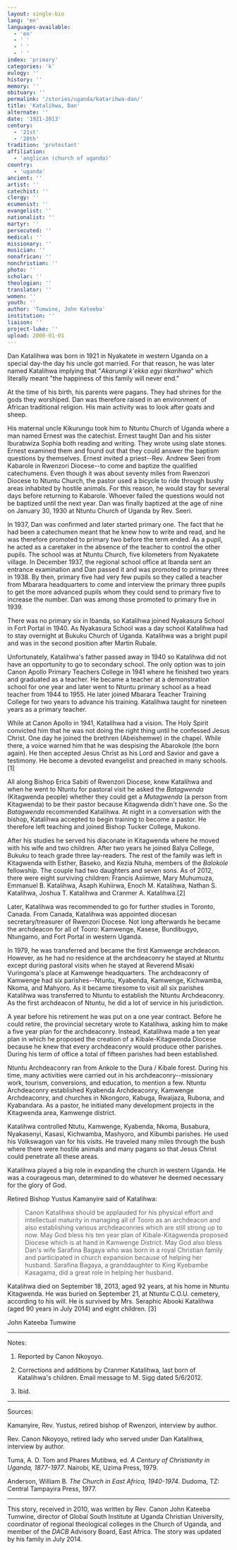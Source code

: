 ```yaml
---
layout: single-bio
lang: 'en'
languages-available:
  - 'en'
  - ' '
  - ' '
  - ' '
index: 'primary'
categories: 'k'
eulogy: ''
history: ''
memory: ''
obituary: ''
permalink: '/stories/uganda/katarihwa-dan/'
title: 'Katalihwa, Dan'
alternate: ''
date: '1921-2013'
century:
  - '21st'
  - '20th'
tradition: 'protestant'
affiliation:
  - 'anglican (church of uganda)'
country:
  - 'uganda'
ancient: ''
artist: ''
catechist: ''
clergy: ''
ecumenist: ''
evangelist: ''
nationalist: ''
martyr: ''
persecuted: ''
medical: ''
missionary: ''
musician: ''
nonafrican: ''
nonchristian: ''
photo: ''
scholar: ''
theologian: ''
translator: ''
women: ''
youth: ''
author: 'Tumwine, John Kateeba'
institution: ''
liaison: ''
project-luke: ''
upload: 2000-01-01
---
```



Dan Katalihwa was born in 1921 in Nyakatete
in western Uganda on a special day-the day his uncle got married.
For that reason, he was later named Katalihwa implying that
"*Akarungi k'ekka egyi tikarihwa*" which literally meant
"the happiness of this family will never end."

At the time of his birth, his parents were pagans. They had
shrines for the gods they worshiped. Dan was therefore raised
in an environment of African traditional religion. His main
activity was to look after goats and sheep.

His maternal uncle Kikurungu took him to Ntuntu Church of Uganda
where a man named Ernest was the catechist. Ernest taught Dan
and his sister Iburabwiza Sophia both reading and writing. They
wrote using slate stones. Ernest examined them and found out
that they could answer the baptism questions by themselves.
Ernest invited a priest--Rev. Andrew Seeri from Kabarole in
Rwenzori Diocese--to come and baptize the qualified catechumens.
Even though it was about seventy miles from Rwenzori Diocese
to Ntuntu Church, the pastor used a bicycle to ride through
bushy areas inhabited by hostile animals. For this reason, he
would stay for several days before returning to Kabarole. Whoever
failed the questions would not be baptized until the next year.
Dan was finally baptized at the age of nine on January 30, 1930
at Ntuntu Church of Uganda by Rev. Seeri.

In 1937, Dan was confirmed and later started primary one. The
fact that he had been a catechumen meant that he knew how to
write and read, and he was therefore promoted to primary two
before the term ended. As a pupil, he acted as a caretaker in
the absence of the teacher to control the other pupils. The
school was at Ntuntu Church, five kilometers from Nyakatete
village. In December 1937, the regional school office at Ibanda
sent an entrance examination and Dan passed it and was promoted
to primary three in 1938. By then, primary five had very few
pupils so they called a teacher from Mbarara headquarters to
come and interview the primary three pupils to get the more
advanced pupils whom they could send to primary five to increase
the number. Dan was among those promoted to primary five in
1939.

There was no primary six in Ibanda, so Katalihwa joined Nyakasura
School in Fort Portal in 1940. As Nyakasura School was a day
school Katalihwa had to stay overnight at Bukuku Church of Uganda.
Katalihwa was a bright pupil and was in the second position
after Martin Rubale.

Unfortunately, Katalihwa's father passed away in 1940 so Katalihwa
did not have an opportunity to go to secondary school. The only
option was to join Canon Apollo Primary Teachers College in
1941 where he finished two years and graduated as a teacher.
He became a teacher at a demonstration school for one year and
later went to Ntuntu primary school as a head teacher from 1944
to 1955. He later joined Mbarara Teacher Training College for
two years to advance his training. Katalihwa taught for nineteen
years as a primary teacher.

While at Canon Apollo in 1941, Katalihwa had a vision. The Holy
Spirit convicted him that he was not doing the right thing until
he confessed Jesus Christ. One day he joined the brethren (Abeishemwe)
in the chapel. While there, a voice warned him that he was despising
the Abarokole (the born again). He then accepted Jesus Christ
as his Lord and Savior and gave a testimony. He become a devoted
evangelist and preached in many schools. [1]

All along Bishop Erica Sabiti of Rwenzori Diocese, knew Katalihwa
and when he went to Ntuntu for pastoral visit he asked the *Batagwenda*
(Kitagwenda people) whether they could get a *Mutagwenda*
(a person from Kitagwenda) to be their pastor because Kitagwenda
didn't have one. So the *Batagwenda* recommended Katalihwa.
At night in a conversation with the bishop, Katalihwa accepted
to begin training to become a pastor. He therefore left teaching
and joined Bishop Tucker College, Mukono.

After his studies he served his diaconate in Kitagwenda where
he moved with his wife and two children. After two years he
joined Balya College, Bukuku to teach grade three lay-readers.
The rest of the family was left in Kitagwenda with Esther, Baseko,
and Kezia Ntuha, members of the *Balokole* fellowship. The couple
had two daughters and seven sons. As of 2012, there were eight surviving children:
Francis Asiimwe, Mary Muhumuza, Emmanuel B. Katalihwa, Asaph Kuhiirwa, Enoch M.
Katalihwa, Nathan S. Katalihwa, Joshua T. Katalihwa and Cranmer A. Katalihwa.[2]

Later, Katalihwa was recommended to go for further studies in
Toronto, Canada. From Canada, Katalihwa was appointed diocesan
secretary/treasurer of Rwenzori Diocese. Not long afterwards
he became the archdeacon for all of Tooro: Kamwenge, Kasese,
Bundibugyo, Ntungamo, and Fort Portal in western Uganda.

In 1979, he was transferred and became the first Kamwenge archdeacon.
However, as he had no residence at the archdeaconry he stayed
at Ntuntu except during pastoral visits when he stayed at Reverend
Misaki Vuringoma's place at Kamwenge headquarters. The archdeaconry
of Kamwenge had six parishes--Ntuntu, Kyabenda, Kamwenge, Kichwamba,
Nkoma, and Mahyoro. As it became tiresome to visit all six parishes
Katalihwa was transferred to Ntuntu to establish the Ntuntu
Archdeaconry. As the first archdeacon of Ntuntu, he did a lot
of service in his jurisdiction.

A year before his retirement he was put on a one year contract.
Before he could retire, the provincial secretary wrote to Katalihwa,
asking him to make a five year plan for the archdeaconry. Instead,
Katalihwa made a ten year plan in which he proposed the creation
of a Kibale-Kitagwenda Diocese because he knew that every archdeaconry
would produce other parishes. During his term of office a total
of fifteen parishes had been established.

Ntuntu Archdeaconry ran from Ankole to the Dura / Kibale forest.
During his time, many activities were carried out in his archdeaconry--missionary
work, tourism, conversions, and education, to mention a few.
Ntuntu Archdeaconry established Kyabenda Archdeaconry, Kamwenge
Archdeaconry, and churches in Nkongoro, Kabuga, Rwaijaza, Rubona,
and Kyabandara. As a pastor, he initiated many development projects
in the Kitagwenda area, Kamwenge district.

Katalihwa controlled Ntutu, Kamwenge, Kyabenda, Nkoma, Busabura,
Nyakasenyi, Kasasi, Kichwamba, Mashyoro, and Kibumbi parishes.
He used his Volkswagon van for his visits. He traveled many
miles through the bush where there were hostile animals and
many pagans so that Jesus Christ could penetrate all these areas.

Katalihwa played a big role in expanding the church in western
Uganda. He was a courageous man, determined to do whatever he
deemed necessary for the glory of God.

Retired Bishop Yustus Kamanyire said of Katalihwa:

> Canon Katalihwa should be applauded for his physical
> effort and intellectual maturity in managing all of Tooro
> as an archdeacon and also establishing various archdeaconries
> which are still strong up to now. May God bless his ten year
> plan of Kibale-Kitagwenda proposed Diocese which is at hand
> in Kamwenge District. May God also bless Dan's wife Sarafina
> Bagaya who was born in a royal Christian family and participated
> in church expansion because of helping her husband. Sarafina
> Bagaya, a granddaughter to King Kyebambe Kasagama, did a great
> role in helping her husband.

Katalihwa died on  September 18, 2013, aged 92 years, at his home in Ntuntu Kitagwenda. He was buried on September 21, at Ntuntu C.O.U. cemetery, according to his will. He is survived by Mrs. Seraphic Abooki  Katalihwa (aged 90 years in July 2014) and eight children.
[3]

John Kateeba Tumwine

---

Notes:

1. Reported by Canon Nkoyoyo.

2. Corrections and additions by Cranmer Katalihwa, last born
of Katalihwa's children. Email message to M. Sigg dated 5/6/2012.

3. Ibid.

---

Sources:

Kamanyire, Rev. Yustus, retired bishop of Rwenzori,
interview by author.

Rev. Canon Nkoyoyo, retired lady who served under Dan Katalihwa,
interview by author.

Tuma, A. D. Tom and Phares Mutibwa, ed. *A Century of Christianity
in Uganda, 1877-1977*. Nairobi, KE, Uzima Press, 1979.

Anderson, William B. *The Church in East Africa, 1940-1974*.
Dudoma, TZ: Central Tampayira Press, 1977.

---

This story, received in 2010, was written by
Rev. Canon John Kateeba Tumwine, director of Global South Institute
at Uganda Christian University, coordinator of regional theological
colleges in the Church of Uganda, and member of the *DACB*
Advisory Board, East Africa. The story was updated by his family in July 2014.